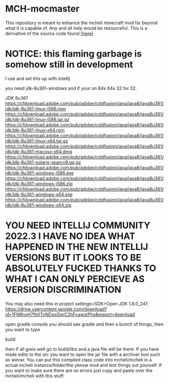 # MCH-mocmaster

This repository is meant to enhance the mcheli minecraft mod far beyond what it is capable of. Any and all help would be resourceful. This is a derivative of the source code found [[here](https://github.com/RagexPrince683/MCH-defaultmaster)] 

# NOTICE: this flaming garbage is somehow still in development
   
I use and set this up with intellij

you need jdk-8u361-windows and if your on 64x 64x 32 for 32.

JDK 8u361
https://cfdownload.adobe.com/pub/adobe/coldfusion/java/java8/java8u361/jdk/jdk-8u361-linux-i586.rpm
https://cfdownload.adobe.com/pub/adobe/coldfusion/java/java8/java8u361/jdk/jdk-8u361-linux-i586.tar.gz
https://cfdownload.adobe.com/pub/adobe/coldfusion/java/java8/java8u361/jdk/jdk-8u361-linux-x64.rpm
https://cfdownload.adobe.com/pub/adobe/coldfusion/java/java8/java8u361/jdk/jdk-8u361-linux-x64.tar.gz
https://cfdownload.adobe.com/pub/adobe/coldfusion/java/java8/java8u361/jdk/jdk-8u361-macosx-x64.dmg
https://cfdownload.adobe.com/pub/adobe/coldfusion/java/java8/java8u361/jdk/jdk-8u361-solaris-sparcv9.tar.gz
https://cfdownload.adobe.com/pub/adobe/coldfusion/java/java8/java8u361/jdk/jdk-8u361-windows-i586.exe
https://cfdownload.adobe.com/pub/adobe/coldfusion/java/java8/java8u361/jdk/jdk-8u361-windows-i586.zip
https://cfdownload.adobe.com/pub/adobe/coldfusion/java/java8/java8u361/jdk/jdk-8u361-windows-x64.exe
https://cfdownload.adobe.com/pub/adobe/coldfusion/java/java8/java8u361/jdk/jdk-8u361-windows-x64.zip


# YOU NEED INTELLIJ COMMUNITY 2022.3 I HAVE NO IDEA WHAT HAPPENED IN THE NEW INTELLIJ VERSIONS BUT IT LOOKS TO BE ABSOLUTELY FUCKED THANKS TO WHAT I CAN ONLY PERCIEVE AS VERSION DISCRIMINATION


You may also need this in project settings>SDK>Open JDK 1.8.0_241:
https://drive.usercontent.google.com/download?id=1FN9nxH7fh0TvNDssj5qrC2hFcawstPhs&export=download


open gradle console you should see gradle and then a bunch of things, then you want to type

build

then if all goes well go to build/libs and a java file will be there. If you have made edits to the src you want to open the jar file with a archiver tool such as winrar. You can put this compiled class code into mcheli/mcheli in a actual mcheli instance/folder/the yknow mod and test things out yourself. If you want to make sure there are no errors just copy and paste over the mcheli/mcheli with this stuff.

